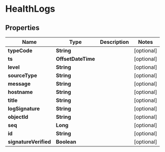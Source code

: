 

# HealthLogs

## Properties

Name | Type | Description | Notes
------------ | ------------- | ------------- | -------------
**typeCode** | **String** |  |  [optional]
**ts** | **OffsetDateTime** |  |  [optional]
**level** | **String** |  |  [optional]
**sourceType** | **String** |  |  [optional]
**message** | **String** |  |  [optional]
**hostname** | **String** |  |  [optional]
**title** | **String** |  |  [optional]
**logSignature** | **String** |  |  [optional]
**objectId** | **String** |  |  [optional]
**seq** | **Long** |  |  [optional]
**id** | **String** |  |  [optional]
**signatureVerified** | **Boolean** |  |  [optional]



